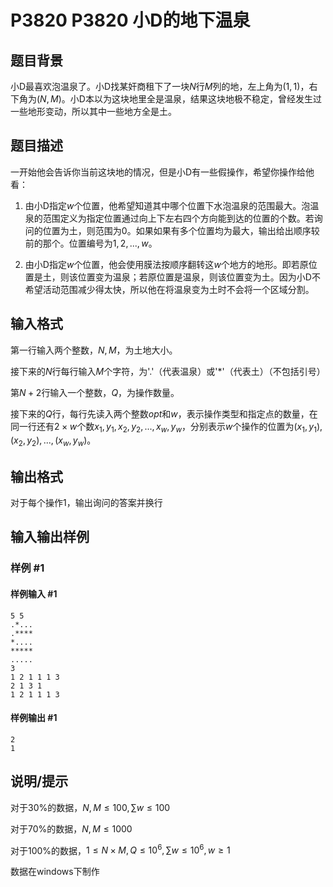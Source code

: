 # P3820 P3820 小D的地下温泉

## 题目背景

小D最喜欢泡温泉了。小D找某奸商租下了一块$N$行$M$列的地，左上角为$(1,1)$，右下角为$(N,M)$。小D本以为这块地里全是温泉，结果这块地极不稳定，曾经发生过一些地形变动，所以其中一些地方全是土。


## 题目描述

一开始他会告诉你当前这块地的情况，但是小D有一些假操作，希望你操作给他看：

1. 由小D指定$w$个位置，他希望知道其中哪个位置下水泡温泉的范围最大。泡温泉的范围定义为指定位置通过向上下左右四个方向能到达的位置的个数。若询问的位置为土，则范围为0。如果如果有多个位置均为最大，输出给出顺序较前的那个。位置编号为$1,2,...,w$。

2. 由小D指定$w$个位置，他会使用膜法按顺序翻转这$w$个地方的地形。即若原位置是土，则该位置变为温泉；若原位置是温泉，则该位置变为土。因为小D不希望活动范围减少得太快，所以他在将温泉变为土时不会将一个区域分割。


## 输入格式

第一行输入两个整数，$N,M$，为土地大小。

接下来的$N$行每行输入$M$个字符，为'.'（代表温泉）或'\*'（代表土）（不包括引号）

第$N+2$行输入一个整数，$Q$，为操作数量。

接下来的$Q$行，每行先读入两个整数$opt$和$w$，表示操作类型和指定点的数量，在同一行还有$2\times w$个数$x_{1},y_{1},x_{2},y_{2},...,x_{w},y_{w}$，分别表示$w$个操作的位置为$(x_{1},y_{1}),(x_{2},y_{2}),...,(x_{w},y_{w})$。


## 输出格式

对于每个操作1，输出询问的答案并换行


## 输入输出样例

### 样例 #1

#### 样例输入 #1

```
5 5
.*...
.****
*....
*****
.....
3
1 2 1 1 1 3
2 1 3 1
1 2 1 1 1 3
```

#### 样例输出 #1

```
2
1
```

## 说明/提示

对于30%的数据，$N,M\le 100,\sum w\le 100$

对于70%的数据，$N,M\le 1000$

对于100%的数据，$1\le N\times M,Q\le 10^{6},\sum w\le 10^{6},w\geq 1$

数据在windows下制作


